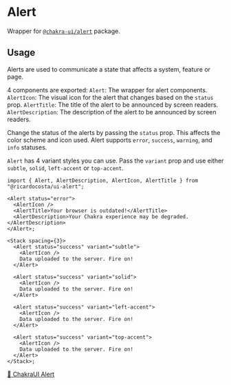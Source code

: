 # Alert

Wrapper for [`@chakra-ui/alert`](https://github.com/chakra-ui/chakra-ui/tree/main/packages/components/alert) package.

## Usage

Alerts are used to communicate a state that affects a system, feature or page.

4 components are exported:
`Alert`: The wrapper for alert components.
`AlertIcon`: The visual icon for the alert that changes based on the `status` prop.
`AlertTitle`: The title of the alert to be announced by screen readers.
`AlertDescription`: The description of the alert to be announced by screen readers.

Change the status of the alerts by passing the `status` prop. This affects the color scheme and icon used. Alert supports `error`, `success`, `warning`, and `info` statuses.

`Alert` has 4 variant styles you can use. Pass the `variant` prop and use either `subtle`, `solid`, `left-accent` or `top-accent`.

```tsx
import { Alert, AlertDescription, AlertIcon, AlertTitle } from "@ricardocosta/ui-alert";

<Alert status="error">
  <AlertIcon />
  <AlertTitle>Your browser is outdated!</AlertTitle>
  <AlertDescription>Your Chakra experience may be degraded.</AlertDescription>
</Alert>;

<Stack spacing={3}>
  <Alert status="success" variant="subtle">
    <AlertIcon />
    Data uploaded to the server. Fire on!
  </Alert>

  <Alert status="success" variant="solid">
    <AlertIcon />
    Data uploaded to the server. Fire on!
  </Alert>

  <Alert status="success" variant="left-accent">
    <AlertIcon />
    Data uploaded to the server. Fire on!
  </Alert>

  <Alert status="success" variant="top-accent">
    <AlertIcon />
    Data uploaded to the server. Fire on!
  </Alert>
</Stack>;
```

[🔗 ChakraUI Alert](https://chakra-ui.com/docs/components/alert)
